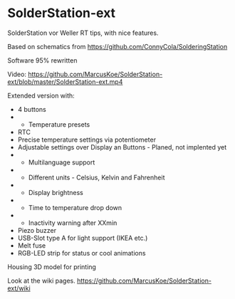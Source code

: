 # SolderStation-ext
SolderStation vor Weller RT tips, with nice features.

Based on schematics from https://github.com/ConnyCola/SolderingStation

Software 95% rewritten

Video: https://github.com/MarcusKoe/SolderStation-ext/blob/master/SolderStation-ext.mp4

Extended version with:
- 4 buttons
- - Temperature presets
- RTC
- Precise temperature settings via potentiometer
- Adjustable settings over Display an Buttons - Planed, not implented yet
- - Multilanguage support
- - Different units - Celsius, Kelvin and Fahrenheit
- - Display brightness
- - Time to temperature drop down
- - Inactivity warning after XXmin 
- Piezo buzzer
- USB-Slot type A for light support (IKEA etc.)
- Melt fuse
- RGB-LED strip for status or cool animations

Housing 3D model for printing

Look at the wiki pages. https://github.com/MarcusKoe/SolderStation-ext/wiki

